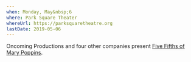 ```yaml
---
when: Monday, May&nbsp;6
where: Park Square Theater
whereUrl: https://parksquaretheatre.org
lastDate: 2019-05-06
---
```

Oncoming Productions and four other companies present
[Five Fifths of Mary Poppins][poppins].
              
[poppins]: https://www.minnesotafringe.org/event-calendar/five-fifths
 